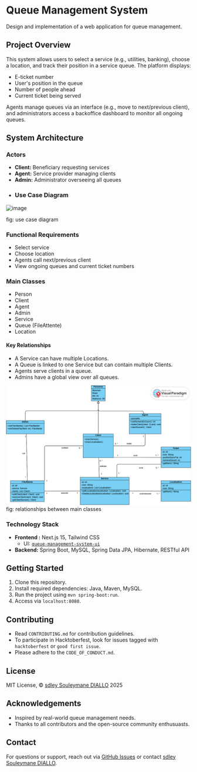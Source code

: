 # Queue Management System

Design and implementation of a web application for queue management.

## Project Overview
This system allows users to select a service (e.g., utilities, banking), choose a location, and track their position in a service queue. The platform displays:
- E-ticket number
- User's position in the queue
- Number of people ahead
- Current ticket being served

Agents manage queues via an interface (e.g., move to next/previous client), and administrators access a backoffice dashboard to monitor all ongoing queues.

## System Architecture

### Actors
- **Client:** Beneficiary requesting services
- **Agent:** Service provider managing clients
- **Admin:** Administrator overseeing all queues
- ### Use Case Diagram
![image](https://github.com/user-attachments/assets/c379db42-a53c-4f9c-98ba-b1769a4364c7)

fig: use case diagram

### Functional Requirements
- Select service
- Choose location
- Agents call next/previous client
- View ongoing queues and current ticket numbers

### Main Classes
- Person
- Client
- Agent
- Admin
- Service
- Queue (FileAttente)
- Location

#### Key Relationships
- A Service can have multiple Locations.
- A Queue is linked to one Service but can contain multiple Clients.
- Agents serve clients in a queue.
- Admins have a global view over all queues.

![conception-image-diagram](img.png)
fig: relationships between main classes


### Technology Stack
- **Frontend :** Next.js 15, Tailwind CSS
  - UI: [`queue-management-system-ui`](https://github.com/sdley/queue-management-system-ui)
- **Backend:** Spring Boot, MySQL, Spring Data JPA, Hibernate, RESTful API

## Getting Started
1. Clone this repository.
2. Install required dependencies: Java, Maven, MySQL.
3. Run the project using `mvn spring-boot:run`.
4. Access via `localhost:8080`.

## Contributing
- Read `CONTRIBUTING.md` for contribution guidelines.
- To participate in Hacktoberfest, look for issues tagged with `hacktoberfest` or `good first issue`.
- Please adhere to the `CODE_OF_CONDUCT.md`.

## License
MIT License, © [sdley Souleymane DIALLO](https://sdley.github.io/) 2025


## Acknowledgements
- Inspired by real-world queue management needs.
- Thanks to all contributors and the open-source community enthusuasts.

## Contact
For questions or support, reach out via [GitHub Issues](https://github.com/sdley/queue-management-system/issues) or contact [sdley Souleymane DIALLO](https://sdley.github.io/).

